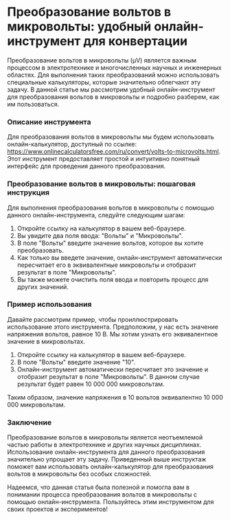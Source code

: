 Преобразование вольтов в микровольты: удобный онлайн-инструмент для конвертации
===============================================================================

Преобразование вольтов в микровольты (μV) является важным процессом в электротехнике и многочисленных научных и инженерных областях. Для выполнения таких преобразований можно использовать специальные калькуляторы, которые значительно облегчают эту задачу. В данной статье мы рассмотрим удобный онлайн-инструмент для преобразования вольтов в микровольты и подробно разберем, как им пользоваться.

### Описание инструмента

Для преобразования вольтов в микровольты мы будем использовать онлайн-калькулятор, доступный по ссылке: <https://www.onlinecalculatorsfree.com/ru/convert/volts-to-microvolts.html>. Этот инструмент предоставляет простой и интуитивно понятный интерфейс для проведения данного преобразования.

### Преобразование вольтов в микровольты: пошаговая инструкция

Для выполнения преобразования вольтов в микровольты с помощью данного онлайн-инструмента, следуйте следующим шагам:

1. Откройте ссылку на калькулятор в вашем веб-браузере.
2. Вы увидите два поля ввода: "Вольты" и "Микровольты".
3. В поле "Вольты" введите значение вольтов, которое вы хотите преобразовать.
4. Как только вы введете значение, онлайн-инструмент автоматически пересчитает его в эквивалентные микровольты и отобразит результат в поле "Микровольты".
5. Вы также можете очистить поля ввода и повторить процесс для других значений.

### Пример использования

Давайте рассмотрим пример, чтобы проиллюстрировать использование этого инструмента. Предположим, у нас есть значение напряжения вольтов, равное 10 В. Мы хотим узнать его эквивалентное значение в микровольтах.

1. Откройте ссылку на калькулятор в вашем веб-браузере.
2. В поле "Вольты" введите значение "10".
3. Онлайн-инструмент автоматически пересчитает это значение и отобразит результат в поле "Микровольты". В данном случае результат будет равен 10 000 000 микровольтам.

Таким образом, значение напряжения в 10 вольтов эквивалентно 10 000 000 микровольтам.

### Заключение

Преобразование вольтов в микровольты является неотъемлемой частью работы в электротехнике и других научных дисциплинах. Использование онлайн-инструмента для данного преобразования значительно упрощает эту задачу. Приведенный выше инструктаж поможет вам использовать онлайн-калькулятор для преобразования вольтов в микровольты без особых сложностей.

Надеемся, что данная статья была полезной и помогла вам в понимании процесса преобразования вольтов в микровольты с помощью онлайн-инструмента. Пользуйтесь этим инструментом для своих проектов и экспериментов!